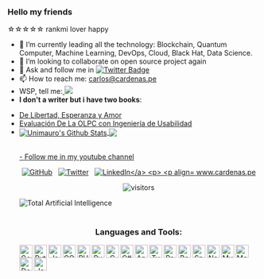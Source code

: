 ### Hello my friends ###
☆☆☆☆☆
rankmi lover happy

- 🌱 I’m currently leading all the technology: Blockchain, Quantum Computer, Machine Learning, DevOps, Cloud, Black Hat, Data Science.
- 👯 I’m looking to collaborate on open source project again 
- 💬 Ask and follow me in  [![Twitter Badge](https://img.shields.io/badge/-@unimauro-1ca0f1?style=flat-square&labelColor=1ca0f1&logo=twitter&logoColor=white&link=https://twitter.com/unimauro)](https://twitter.com/unimauro)
- 📫 How to reach me: carlos@cardenas.pe
- WSP, tell me:<a href="https://wa.me/51940584307?text=Hello%20Carlos">
    <img src="https://img.shields.io/badge/WHATSAPP-%2325D366.svg?&style=for-the-badge&logo=whatsapp&logoColor=white" />    
  </a>
- <b>I don't a writer but i have two books</b>:
<ul>
<li> <a href="https://leanpub.com/de_libertad_esperanza_y_amor"> De Libertad, Esperanza y Amor </a></li>
<li> <a href="https://leanpub.com/evaluacion_de_la_olpc_con_ingeniera_de_usabilidad">Evaluación De La OLPC con Ingeniería de Usabilidad </a></li>
<li> <a href="https://leanpub.com/rust> rust in progres to finisj.d diff </a></li>
</ul>

<p align = "center">
  <img align="center" src="https://readme-stats-github.vercel.app/api?username=unimauro&show_icons=true&include_all_commits=true&count_private=true&theme=radical" alt="Unimauro's Github Stats" />
  <img align="center" src="https://readme-stats-github.vercel.app/api/top-langs/?username=unimauro&theme=radical&count_private=true" />
</p>
</br>
- Follow me in <a href="https://www.youtube.com/channel/UCUDcs3s8Src2jP3-xa-aV1w?view_as=subscriber">my youtube channel </a>

<!--
![Unimauro's github stats](https://github-readme-stats.vercel.app/api/?username=unimauro&show_icons=true&title_color=5ac0a5&icon_color=79ff97&text_color=edf2f7&bg_color=151515)
![Unimauro's github Programming stats](https://github-readme-stats.vercel.app/api/top-langs/?username=unimauro&show_icons=true&hide_border=true")
-->

<p align="center"=>
	<a href="https://github.com/unimauro"><img src="https://img.shields.io/github/followers/unimauro.svg?label=GitHub&style=social" alt="GitHub"></a>&nbsp;&nbsp;
	<a href="https://twitter.com/unimauro"><img src="https://img.shields.io/twitter/follow/unimauro?label=Twitter&style=social" alt="Twitter"></a>&nbsp;&nbsp;
	<a href="https://www.linkedin.com/in/carloscardenasf/"><img src="https://img.shields.io/badge/LinkedIn--_.svg?style=social&logo=linkedin" alt="LinkedIn</a>
<p>
<p align="center">
<a href="https://www.cardenas.pe/">www.cardenas.pe</a>
</p>
<p align="center">
    <img align="center" alt="visitors" src="https://visitor-badge.laobi.icu/badge?page_id=unimauro.unimauro" />
</p>

<img src="https://www.dreducationconsulting.com/wp-content/uploads/2021/07/arti.jpeg" alt="Total Artificial Intelligence">
<center>
<br />


### Languages and Tools:

<img align="left" alt="C++" width="26px" src="https://cdn.jsdelivr.net/npm/simple-icons@3.4.0/icons/cplusplus.svg" />
<img align="left" alt="Python" width="26px" src="https://cdn.jsdelivr.net/npm/simple-icons@3.4.0/icons/python.svg" />
<img align="left" alt="Java" width="26px" src="https://cdn.jsdelivr.net/npm/simple-icons@3.4.0/icons/java.svg" />
<img align="left" alt="GO" width="26px" src="https://cdn.jsdelivr.net/npm/simple-icons@3.4.0/icons/go.svg" />
<img align="left" alt="PHP" width="26px" src="https://cdn.jsdelivr.net/npm/simple-icons@3.4.0/icons/php.svg" />
<img align="left" alt="Ruby" width="26px" src="https://cdn.jsdelivr.net/npm/simple-icons@3.4.0/icons/ruby.svg" />
<img align="left" alt="C" width="26px" src="https://cdn.jsdelivr.net/npm/simple-icons@3.4.0/icons/c.svg" />
<img align="left" alt="C#" width="26px" src="https://cdn.jsdelivr.net/npm/simple-icons@3.4.0/icons/csharp.svg" />
<img align="left" alt="Angular" width="26px" src="https://cdn.jsdelivr.net/npm/simple-icons@3.4.0/icons/angular.svg" />
<img align="left" alt="Typescript" width="26px" src="https://cdn.jsdelivr.net/npm/simple-icons@3.4.0/icons/typescript.svg" />
<img align="left" alt="React" width="26px" src="https://cdn.jsdelivr.net/npm/simple-icons@3.4.0/icons/react.svg" />
<img align="left" alt="Bootstrap" width="26px" src="https://cdn.jsdelivr.net/npm/simple-icons@3.4.0/icons/bootstrap.svg" />
<img align="left" alt="SpringBoot" width="26px" src="https://cdn.jsdelivr.net/npm/simple-icons@3.4.0/icons/spring.svg" />
<img align="left" alt="Node.js" width="26px" src="https://cdn.jsdelivr.net/npm/simple-icons@3.4.0/icons/node-dot-js.svg" />
<img align="left" alt="MySQL" width="26px" src="https://cdn.jsdelivr.net/npm/simple-icons@3.4.0/icons/mysql.svg" />
<img align="left" alt="MongoDB" width="26px" src="https://cdn.jsdelivr.net/npm/simple-icons@3.4.0/icons/mongodb.svg" />
<img align="left" alt="Docker" width="26px" src="https://cdn.jsdelivr.net/npm/simple-icons@3.4.0/icons/docker.svg" />
<img align="left" alt="Jasmine" width="26px" src="https://cdn.jsdelivr.net/npm/simple-icons@3.4.0/icons/jasmine.svg" />

</center>

